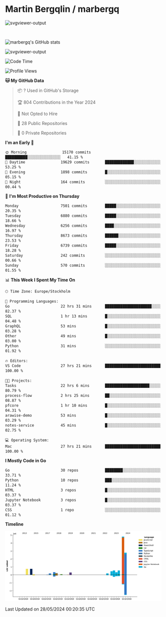 # Martin Bergqlin / marbergq

![svgviewer-output](https://user-images.githubusercontent.com/2405410/206014777-22d41ecb-c24f-421d-b7d9-bba2cb5bb0de.svg)

<br>

<!--- [![Martin's Week](https://github-readme-stats.vercel.app/api/wakatime?username=marbergq&theme=dark)](https://github.com/anuraghazra/github-readme-stats) -->

![marbergq's GitHub stats](https://github-readme-stats.vercel.app/api?username=marbergq&count_private=true&show_icons=true)

![svgviewer-output](https://wakatime.com/badge/user/3f0a2069-6683-4e19-9a4a-7d21ea815067.svg)

<!--START_SECTION:waka-->
![Code Time](http://img.shields.io/badge/Code%20Time-4%2C090%20hrs%2053%20mins-blue)

![Profile Views](http://img.shields.io/badge/Profile%20Views-0-blue)

**🐱 My GitHub Data** 

> 📦 ? Used in GitHub's Storage 
 > 
> 🏆 804 Contributions in the Year 2024
 > 
> 🚫 Not Opted to Hire
 > 
> 📜 28 Public Repositories 
 > 
> 🔑 0 Private Repositories 
 > 
**I'm an Early 🐤** 

```text
🌞 Morning                15170 commits       ██████████░░░░░░░░░░░░░░░   41.15 % 
🌆 Daytime                19629 commits       █████████████░░░░░░░░░░░░   53.25 % 
🌃 Evening                1898 commits        █░░░░░░░░░░░░░░░░░░░░░░░░   05.15 % 
🌙 Night                  164 commits         ░░░░░░░░░░░░░░░░░░░░░░░░░   00.44 % 
```
📅 **I'm Most Productive on Thursday** 

```text
Monday                   7501 commits        █████░░░░░░░░░░░░░░░░░░░░   20.35 % 
Tuesday                  6880 commits        █████░░░░░░░░░░░░░░░░░░░░   18.66 % 
Wednesday                6256 commits        ████░░░░░░░░░░░░░░░░░░░░░   16.97 % 
Thursday                 8673 commits        ██████░░░░░░░░░░░░░░░░░░░   23.53 % 
Friday                   6739 commits        █████░░░░░░░░░░░░░░░░░░░░   18.28 % 
Saturday                 242 commits         ░░░░░░░░░░░░░░░░░░░░░░░░░   00.66 % 
Sunday                   570 commits         ░░░░░░░░░░░░░░░░░░░░░░░░░   01.55 % 
```


📊 **This Week I Spent My Time On** 

```text
🕑︎ Time Zone: Europe/Stockholm

💬 Programming Languages: 
Go                       22 hrs 31 mins      █████████████████████░░░░   82.37 % 
SQL                      1 hr 13 mins        █░░░░░░░░░░░░░░░░░░░░░░░░   04.48 % 
GraphQL                  53 mins             █░░░░░░░░░░░░░░░░░░░░░░░░   03.28 % 
Other                    49 mins             █░░░░░░░░░░░░░░░░░░░░░░░░   03.00 % 
Python                   31 mins             ░░░░░░░░░░░░░░░░░░░░░░░░░   01.92 % 

🔥 Editors: 
VS Code                  27 hrs 21 mins      █████████████████████████   100.00 % 

🐱‍💻 Projects: 
Tasks                    22 hrs 6 mins       ████████████████████░░░░░   80.79 % 
process-flow             2 hrs 25 mins       ██░░░░░░░░░░░░░░░░░░░░░░░   08.87 % 
pfcore                   1 hr 10 mins        █░░░░░░░░░░░░░░░░░░░░░░░░   04.31 % 
arawise-demo             53 mins             █░░░░░░░░░░░░░░░░░░░░░░░░   03.29 % 
notes-service            45 mins             █░░░░░░░░░░░░░░░░░░░░░░░░   02.75 % 

💻 Operating System: 
Mac                      27 hrs 21 mins      █████████████████████████   100.00 % 
```

**I Mostly Code in Go** 

```text
Go                       30 repos            ████████░░░░░░░░░░░░░░░░░   33.71 % 
Python                   10 repos            ███░░░░░░░░░░░░░░░░░░░░░░   11.24 % 
HTML                     3 repos             █░░░░░░░░░░░░░░░░░░░░░░░░   03.37 % 
Jupyter Notebook         3 repos             █░░░░░░░░░░░░░░░░░░░░░░░░   03.37 % 
CSS                      1 repo              ░░░░░░░░░░░░░░░░░░░░░░░░░   01.12 % 
```



**Timeline**

![Lines of Code chart](https://raw.githubusercontent.com/marbergq/marbergq/main/assets/bar_graph.png)


 Last Updated on 28/05/2024 00:20:35 UTC
<!--END_SECTION:waka-->
